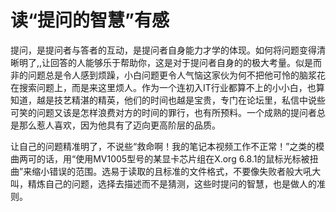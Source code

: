 ﻿#  读“提问的智慧”有感
提问，是提问者与答者的互动，是提问者自身能力才学的体现。如何将问题变得清晰明了,,让回答的人能够乐于帮助你，这是对于提问者自身的的极大考量。似是而非的问题总是令人感到烦躁，小白问题更令人气恼这家伙为何不把他可怜的脑浆花在搜索问题上，而是来这里烦人。作为一个连初入IT行业都算不上的小小白，也算知道，越是技艺精湛的精英，他们的时间也越是宝贵，专门在论坛里，私信中说些可笑的问题又该是怎样浪费对方的时间的罪行，也有所预料。一个成熟的提问者总是那么惹人喜欢，因为他具有了迈向更高阶层的品质。

让自己的问题精准明了，不说些“救命啊！我的笔记本视频工作不正常！”之类的模曲两可的话，用“使用MV1005型号的某显卡芯片组在X.org 6.8.1的鼠标光标被扭曲”来缩小错误的范围。选易于读取的且标准的文件格式，不要像失败者般大吼大叫，精炼自己的问题，选择去描述而不是猜测，这些时提问的智慧，也是做人的准则。





